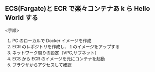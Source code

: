 ## ECS(Fargate)と ECR で楽々コンテナあ k ら Hello World する

<手順>

1. PC のローカルで Docker イメージを作成
2. ECR のレポジトリを作成し、１のイメージをアップする
3. ネットワーク周りの設定（VPC,サブネット）
4. ECS から ECR のイメージを元にコンテナを起動
5. ブラウザからアクセスして確認
